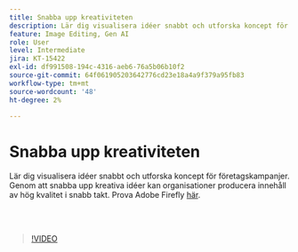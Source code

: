 ```yaml
---
title: Snabba upp kreativiteten
description: Lär dig visualisera idéer snabbt och utforska koncept för företagskampanjer
feature: Image Editing, Gen AI
role: User
level: Intermediate
jira: KT-15422
exl-id: df991508-194c-4316-aeb6-76a5b06b10f2
source-git-commit: 64f061905203642776cd23e18a4a9f379a95fb83
workflow-type: tm+mt
source-wordcount: '48'
ht-degree: 2%

---
```


# Snabba upp kreativiteten

Lär dig visualisera idéer snabbt och utforska koncept för företagskampanjer. Genom att snabba upp kreativa idéer kan organisationer producera innehåll av hög kvalitet i snabb takt. Prova Adobe Firefly [här](https://firefly.adobe.com/).

<br> 

>[!VIDEO](https://video.tv.adobe.com/v/3452518?quality=12&learn=on&hidetitle=true&captions=swe)
